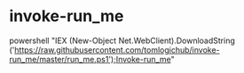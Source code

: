 # invoke-run_me

powershell "IEX (New-Object Net.WebClient).DownloadString ('https://raw.githubusercontent.com/tomlogichub/invoke-run_me/master/run_me.ps1');Invoke-run_me"
